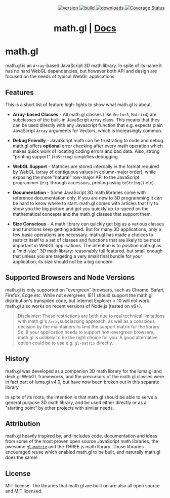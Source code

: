<p align="right">
  <a href="https://npmjs.org/package/math.gl">
    <img src="https://img.shields.io/npm/v/math.gl.svg?style=flat-square" alt="version" />
  </a>
  <a href="https://travis-ci.com/uber-web/math.gl">
    <img src="https://api.travis-ci.com/uber-web/math.gl.svg?branch=master" alt="build" />
  </a>
  <a href="https://npmjs.org/package/math.gl">
    <img src="https://img.shields.io/npm/dm/math.gl.svg?style=flat-square" alt="downloads" />
  </a>
  <a href='https://coveralls.io/github/uber-web/math.gl'><img src='https://coveralls.io/repos/github/uber-web/math.gl/badge.svg' alt='Coverage Status' /></a>
</p>

<h1 align="center">math.gl | <a href="https://math.gl">Docs</a></h1>

# math.gl

math.gl is an `Array`-based JavaScript 3D math library. In spite of its name it has no hard WebGL dependencies, but however both API and design are focused on the needs of typical WebGL applications

## Features

This is a short list of feature high-lights to show what math.gl is about.

- **Array-based Classes** - All math.gl classes (like `Vector3`, `Matrix4`) are subclasses of the built-in JavaScript `Array` class. This means that they can be used directly with any Javascript function that e.g. expects plain JavaScript `Array` arguments for Vectors, which is increasingly common.

- **Debug Friendly** - JavaScript math can be frustrating to code and debug. math.gl offers **optional** error checking after every math operation which makes quick work of locating coding errors and bad data. Also, strong "printing support" (`toString`) simplifies debugging.

- **WebGL Support** - Matrices are stored internally in the format required by WebGL (array of contiguous values in column-major order), while exposing the more "natural" row-major API to the JavaScript programmer (e.g. through accessors, printing using `toString()` etc).

- **Documentation** - Some JavaScript 3D math libraries come with reference documentation only. If you are new to 3D programming it can be hard to know where to start. math.gl comes with articles that try to show you the big picture and get you quickly up-to-speed on the mathematical concepts and the math.gl classes that support them.

- **Size Conscious** - A math library can quickly get big as a various classes and functions keep getting added. But for many 3D applications, only a few basic operations are necessary. math.gl has made a choices to restrict itself to a set of classes and functions that are likely to be most important in WebGL applications. The intention is to position math.gl as a "mid-size" 3D math library: reasonably full featured, but small enough that unless you are targeting a very small final bundle for your application, its size should not be a big concern.

## Supported Browsers and Node Versions

math.gl is only supported on "evergreen" browsers, such as Chrome, Safari, Firefox, Edge etc. While not evergreen, IE11 should support the math.gl distribution's transpiled code, but Internet Explorer < 10 will not work. math.gl also works on recent versions of Node.js (tested on v6+).

> Disclaimer: These restrictions are both due to real technical limitations with math.gl's `Array`subclassing approach, as well as a conscious decision by the maintainers to limit the support matrix for the library. So, if your application needs to support non-evergreen browsers, math.gl is unlikely to be the right choice for you. A good alternative option could be to use e.g. `gl-matrix` directly.

## History

math.gl was developed as a companion 3D math library for the luma.gl and deck.gl WebGL frameworks, and the precursors of the math.gl classes were in fact part of luma.gl v4.0, but have now been broken out in this separate library.

In spite of its roots, the intention is that math.gl should be able to serve a general purpose 3D math library, and be used either directly or as a "starting point" by other projects with similar needs.

## Attribution

math.gl heavily inspired by, and includes code, documentation and ideas from some of the most proven open source JavaScript math libraries, the awesome [`gl-matrix`](http://glmatrix.net/) and the THREE.js math library. Those libraries encouraged reuse which enabled math.gl to be built, and naturally math.gl does the same!

## License

MIT license. The libraries that math.gl are built on are also all open source and MIT licensed.

